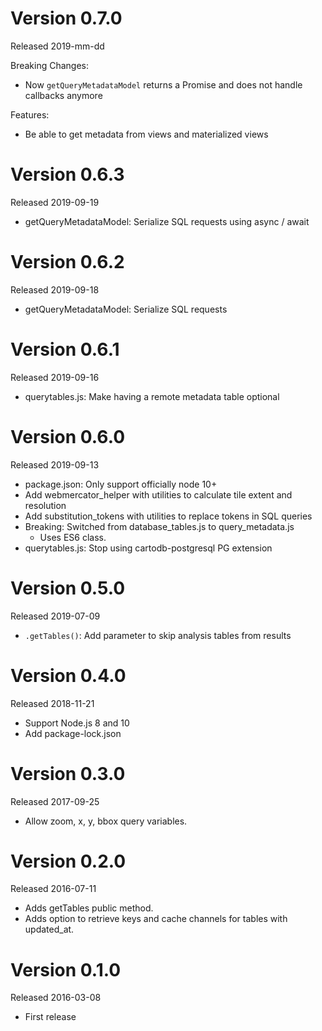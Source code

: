 # Version 0.7.0

Released 2019-mm-dd

Breaking Changes:
  * Now `getQueryMetadataModel` returns a Promise and does not handle callbacks anymore

Features:
  * Be able to get metadata from views and materialized views

# Version 0.6.3

Released 2019-09-19
  * getQueryMetadataModel: Serialize SQL requests using async / await

# Version 0.6.2

Released 2019-09-18
  * getQueryMetadataModel: Serialize SQL requests

# Version 0.6.1

Released 2019-09-16
  * querytables.js: Make having a remote metadata table optional

# Version 0.6.0

Released 2019-09-13
  * package.json: Only support officially node 10+
  * Add webmercator_helper with utilities to calculate tile extent and resolution
  * Add substitution_tokens with utilities to replace tokens in SQL queries
  * Breaking: Switched from database_tables.js to query_metadata.js
    * Uses ES6 class.
  * querytables.js: Stop using cartodb-postgresql PG extension

# Version 0.5.0

Released 2019-07-09
 * `.getTables()`: Add parameter to skip analysis tables from results


# Version 0.4.0

Released 2018-11-21

 * Support Node.js 8 and 10
 * Add package-lock.json


# Version 0.3.0

Released 2017-09-25

 * Allow zoom, x, y, bbox query variables.


# Version 0.2.0

Released 2016-07-11

 * Adds getTables public method.
 * Adds option to retrieve keys and cache channels for tables with updated_at.


# Version 0.1.0

Released 2016-03-08

 * First release
